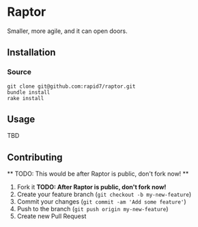 # Raptor

Smaller, more agile, and it can open doors.

## Installation

### Source

    git clone git@github.com:rapid7/raptor.git
    bundle install
    rake install

## Usage

TBD

## Contributing

** TODO: This would be after Raptor is public, don't fork now! **

1. Fork it **TODO: After Raptor is public, don't fork now!**
2. Create your feature branch (`git checkout -b my-new-feature`)
3. Commit your changes (`git commit -am 'Add some feature'`)
4. Push to the branch (`git push origin my-new-feature`)
5. Create new Pull Request
